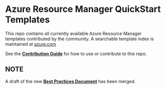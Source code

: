 # Azure Resource Manager QuickStart Templates

This repo contains all currently available Azure Resource Manager templates contributed by the community. A searchable template index is maintained at [azure.com](https://azure.microsoft.com/en-us/documentation/templates/.)

See the [**Contribution Guide**](/1-CONTRIBUTION-GUIDE/README.md#contribution-guide) for how to use or contribute to this repo.

## NOTE

A draft of the new [**Best Practices Document**](/1-CONTRIBUTION-GUIDE/best-practices.md) has been merged.
